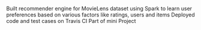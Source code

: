 Built recommender engine for MovieLens dataset using Spark to learn user preferences based on various factors like ratings, users and items
Deployed code and test cases on Travis CI 
Part of mini Project
